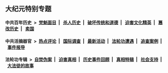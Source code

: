 ## 大纪元特别专题

#### 中共百年历史 &nbsp;>&nbsp; [党魁面目](indexes/nf1176107/README.md?07160430) &nbsp;| &nbsp; [杀人历史](indexes/nf1176106/README.md?07160430) &nbsp;| &nbsp; [破坏传统和道德](indexes/nf1176106/README.md?07160430) &nbsp;| &nbsp; [迫害文化精英](indexes/nf1176111/README.md?07160430) &nbsp;| &nbsp; [篡改历史](indexes/nf1176115/README.md?07160430) &nbsp;| &nbsp; [卖国](indexes/nf1176117/README.md?07160430) 

#### 中共活摘器官 &nbsp;>&nbsp; [热点评论](indexes/nf5879/README.md?07160430) &nbsp;| &nbsp; [国际调查](indexes/nf5947/README.md?07160430) &nbsp;| &nbsp; [最新活动](indexes/nf5883/README.md?07160430) &nbsp;| &nbsp; [法轮功遭遇](indexes/nf5881/README.md?07160430) &nbsp;| &nbsp; [追查案例](indexes/nf5880/README.md?07160430) &nbsp;| &nbsp; [事件报导](indexes/nf5877/README.md?07160430) 

#### 法轮功专辑 &nbsp;>&nbsp; [自焚伪案](indexes/nf5562/README.md?07160430) &nbsp;| &nbsp; [迫害真相](indexes/nf4379/README.md?07160430) &nbsp;| &nbsp; [历史事件回顾](indexes/nf5793/README.md?07160430) &nbsp;| &nbsp; [真相特辑](indexes/nf4389/README.md?07160430) &nbsp;| &nbsp; [社会支持](indexes/nf4386/README.md?07160430) &nbsp;| &nbsp; [大法徒的故事](indexes/nf1147481/README.md?07160430) 


